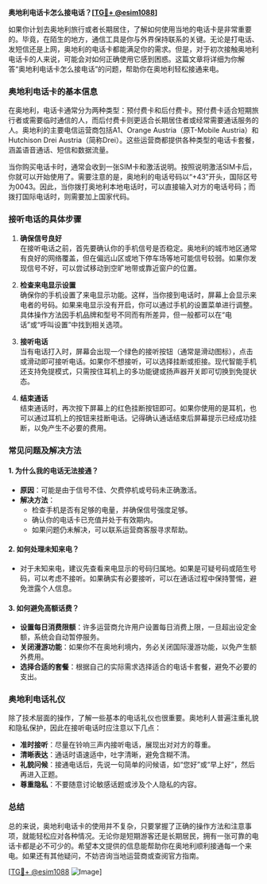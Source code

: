 **奥地利电话卡怎么接电话？[[TG💪+ @esim1088](https://t.me/s/esim1088)]**

如果你计划去奥地利旅行或者长期居住，了解如何使用当地的电话卡是非常重要的。毕竟，在陌生的地方，通信工具是你与外界保持联系的关键。无论是打电话、发短信还是上网，奥地利的电话卡都能满足你的需求。但是，对于初次接触奥地利电话卡的人来说，可能会对如何正确使用它感到困惑。这篇文章将详细为你解答“奥地利电话卡怎么接电话”的问题，帮助你在奥地利轻松接通来电。

### 奥地利电话卡的基本信息

在奥地利，电话卡通常分为两种类型：预付费卡和后付费卡。预付费卡适合短期旅行者或需要临时通信的人，而后付费卡则更适合长期居住者或经常需要通话服务的人。奥地利的主要电信运营商包括A1、Orange Austria（原T-Mobile Austria）和Hutchison Drei Austria（简称Drei）。这些运营商都提供各种类型的电话卡套餐，涵盖语音通话、短信和数据流量。

当你购买电话卡时，通常会收到一张SIM卡和激活说明。按照说明激活SIM卡后，你就可以开始使用了。需要注意的是，奥地利的电话号码以“+43”开头，国际区号为0043。因此，当你拨打奥地利本地电话时，可以直接输入对方的电话号码；而拨打国际电话时，则需要加上国家代码。

### 接听电话的具体步骤

1. **确保信号良好**  
   在接听电话之前，首先要确认你的手机信号是否稳定。奥地利的城市地区通常有良好的网络覆盖，但在偏远山区或地下停车场等地可能信号较弱。如果你发现信号不好，可以尝试移动到空旷地带或靠近窗户的位置。

2. **检查来电显示设置**  
   确保你的手机设置了来电显示功能。这样，当你接到电话时，屏幕上会显示来电者的号码。如果来电显示没有开启，你可以通过手机的设置菜单进行调整。具体操作方法因手机品牌和型号不同而有所差异，但一般都可以在“电话”或“呼叫设置”中找到相关选项。

3. **接听电话**  
   当有电话打入时，屏幕会出现一个绿色的接听按钮（通常是滑动图标），点击或滑动即可接听电话。如果你不想接听，可以选择挂断或拒接。现代智能手机还支持免提模式，只需按住耳机上的多功能键或扬声器开关即可切换到免提状态。

4. **结束通话**  
   结束通话时，再次按下屏幕上的红色挂断按钮即可。如果你使用的是耳机，也可以通过耳机上的按钮来挂断电话。记得确认通话结束后屏幕提示已经成功挂断，以免产生不必要的费用。

### 常见问题及解决方法

#### 1. **为什么我的电话无法接通？**
   - **原因**：可能是由于信号不佳、欠费停机或号码未正确激活。
   - **解决方法**：
     - 检查手机是否有足够的电量，并确保信号强度足够。
     - 确认你的电话卡已充值并处于有效期内。
     - 如果问题仍未解决，可以联系运营商客服寻求帮助。

#### 2. **如何处理未知来电？**
   - 对于未知来电，建议先查看来电显示的号码归属地。如果是可疑号码或陌生号码，可以考虑不接听。如果确实有必要接听，可以在通话过程中保持警惕，避免泄露个人信息。

#### 3. **如何避免高额话费？**
   - **设置每日消费限额**：许多运营商允许用户设置每日消费上限，一旦超出设定金额，系统会自动暂停服务。
   - **关闭漫游功能**：如果你不在奥地利境内，务必关闭国际漫游功能，以免产生额外费用。
   - **选择合适的套餐**：根据自己的实际需求选择适合的电话卡套餐，避免不必要的支出。

### 奥地利电话礼仪

除了技术层面的操作，了解一些基本的电话礼仪也很重要。奥地利人普遍注重礼貌和隐私保护，因此在接听电话时应注意以下几点：

- **准时接听**：尽量在铃响三声内接听电话，展现出对对方的尊重。
- **清晰表达**：通话时语速适中，吐字清晰，避免含糊不清。
- **礼貌问候**：接通电话后，先说一句简单的问候语，如“您好”或“早上好”，然后再进入正题。
- **尊重隐私**：不要随意讨论敏感话题或涉及个人隐私的内容。

### 总结

总的来说，奥地利电话卡的使用并不复杂，只要掌握了正确的操作方法和注意事项，就能轻松应对各种情况。无论你是短期游客还是长期居民，拥有一张可靠的电话卡都是必不可少的。希望本文提供的信息能帮助你在奥地利顺利接通每一个来电。如果还有其他疑问，不妨咨询当地运营商或查阅官方指南。

[[TG💪+ @esim1088](https://t.me/s/esim1088) ![Image](https://i.postimg.cc/4NQfJmqS/Snipaste-2025-05-13-00-14-12.png)]